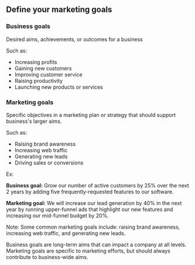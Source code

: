 ## Define your marketing goals

### Business goals
Desired aims, achievements, or outcomes for a business

Such as:
- Increasing profits
- Gaining new customers
- Improving customer service
- Raising productivity
- Launching new products or services

### Marketing goals
Specific objectives in a marketing plan or strategy that should support business's larger aims.

Such as:
- Raising brand awareness
- Increasing web traffic
- Generating new leads
- Driving sales or conversions


Ex:

**Business goal:**
Grow our number of active customers by 25% over the next 2 years by adding five frequently-requested features to our software.

**Marketing goal:**
We will increase our lead generation by 40% in the next year by running upper-funnel ads that highlight our new features and increasing our mid-funnel budget by 20%.

Note:
Some common marketing goals include: raising brand awareness, increasing web traffic, and generating new leads.


Business goals are long-term aims that can impact a company at all levels. 
Marketing goals are specific to marketing efforts, but should always contribute to business-wide aims.


